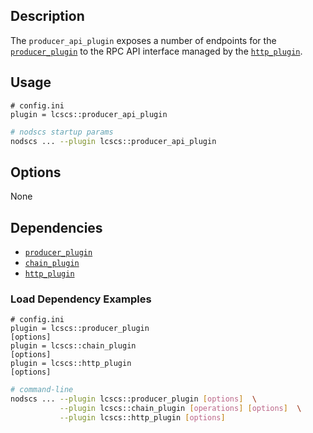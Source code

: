 ## Description

The `producer_api_plugin` exposes a number of endpoints for the [`producer_plugin`](../producer_plugin/index.md) to the RPC API interface managed by the [`http_plugin`](../http_plugin/index.md).

## Usage

```console
# config.ini
plugin = lcscs::producer_api_plugin
```
```sh
# nodscs startup params
nodscs ... --plugin lcscs::producer_api_plugin
```

## Options

None

## Dependencies

* [`producer_plugin`](../producer_plugin/index.md)
* [`chain_plugin`](../chain_plugin/index.md)
* [`http_plugin`](../http_plugin/index.md)

### Load Dependency Examples

```console
# config.ini
plugin = lcscs::producer_plugin
[options]
plugin = lcscs::chain_plugin
[options]
plugin = lcscs::http_plugin
[options]
```
```sh
# command-line
nodscs ... --plugin lcscs::producer_plugin [options]  \
           --plugin lcscs::chain_plugin [operations] [options]  \
           --plugin lcscs::http_plugin [options]
```
